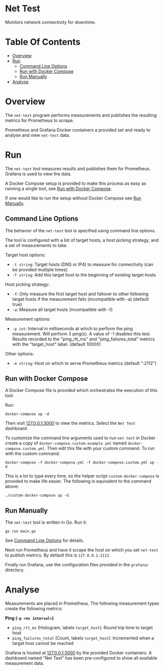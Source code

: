 # Net Test
Monitors network connectivity for downtime.

# Table Of Contents
- [Overview](#overview)
- [Run](#run)
  - [Command Line Options](#command-line-options)
  - [Run with Docker Compose](#run-with-docker-compose)
  - [Run Manually](#run-manually)
- [Analyse](#analyse)

# Overview
The `net-test` program performs measurements and publishes the resulting metrics for Prometheus to scrape.

Prometheus and Grafana Docker containers a provided set and ready to analyse and view `net-test` data.

# Run
The `net-test` tool measures results and publishes them for Prometheus. Grafana is used to view the data.

A Docker Compose setup is provided to make this process as easy as running a single tool, see [Run with Docker Compose](#run-with-docker-compose).

If one would like to run the setup without Docker Compose see [Run Manually](#run-manually).

## Command Line Options
The behavior of the `net-test` tool is specified using command line options. 

The tool is configured with a list of target hosts, a host picking strategy, and a set of measurements to take.

Target host options:

- `-t string`: Target hosts (DNS or IP4) to measure for connectivity (can be provided multiple times)
- `-T string`: Add this target host to the beginning of existing target hosts

Host picking strategy:

- `-f`: Only measure the first target host and fallover to other following target hosts if the measurement fails (incompatible with -a) (default true)
- `-a`: Measure all target hosts (incompatible with -f)

Measurement options:

- `-p int`: Interval in milliseconds at which to perform the ping measurement. Will perform 3 ping(s). A value of -1 disables this test. Results recorded to the "ping_rtt_ms" and "ping_failures_total" metrics with the "target_host" label. (default 10000)

Other options:

- `-m string`: Host on which to serve Prometheus metrics (default ":2112")

## Run with Docker Compose
A Docker Compose file is provided which orchestrates the execution of this tool.

Run:

```
docker-compose up -d
```

Then visit [127.0.0.1:3000](http://127.0.0.1:3000) to view the metrics. Select the `Net Test` dashboard.

To customize the command line arguments used to run `net-test` in Docker create a copy of `docker-compose.custom.example.yml` named `docker-compose.custom.yml`. Then edit this file with your custom command. To run with the custom command:

```
docker-compose -f docker-compose.yml -f docker-compose.custom.yml up -d
```

This is a lot to type every time, so the helper script `custom-docker-compose` is provided to make life easier. The following is equivalent to the command above:

```
./custom-docker-compose up -d
```

## Run Manually
The `net-test` tool is written in Go. Run it:

```
go run main.go
```

See [Command Line Options](#command-line-options) for details.

Next run Prometheus and have it scrape the host on which you set `net-test` to publish metrics. By default this is `127.0.0.1:2112`.

Finally run Grafana, use the configuration files provided in the `grafana/` directory.

# Analyse
Measurements are placed in Prometheus. The following measurement types create the following metrics:

**Ping (`-p <ms interval>`)**  
- `ping_rtt_ms` (Histogram, labels `target_host`): Round trip time to target host
- `ping_failures_total` (Count, labels `target_host`): Incremented when a target host cannot be reached

Grafana is hosted at [127.0.0.1:3000](http://127.0.0.1:3000) by the provided Docker containers. A dashboard named "Net Test" has been pre-configured to show all available measurement data.
